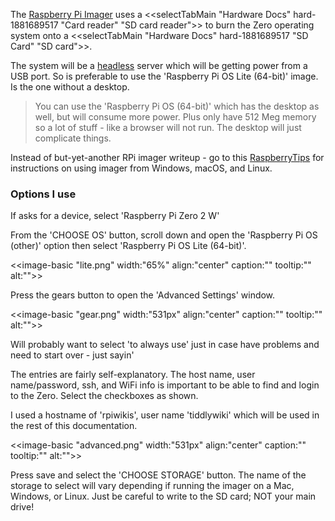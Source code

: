 The [Raspberry Pi Imager](https://www.raspberrypi.com/software/) uses a <<selectTabMain "Hardware Docs" hard-1881689517 "Card reader" "SD card reader">> to burn the Zero operating system onto a <<selectTabMain "Hardware Docs" hard-1881689517 "SD Card" "SD card">>.

The system will be a [headless](https://raspberrytips.com/raspberry-pi-headless-setup/) server which will be getting power from a USB port. So is preferable to use the 'Raspberry Pi OS Lite (64-bit)' image. Is the one without a desktop.

> You can use the 'Raspberry Pi OS (64-bit)' which has the desktop as well, but will consume more power. Plus only have 512 Meg memory so a lot of stuff - like a browser will not run. The desktop will just complicate things.

Instead of but-yet-another RPi imager writeup - go to this [RaspberryTips](https://raspberrytips.com/raspberry-pi-imager-guide/) for instructions on using imager from Windows, macOS, and Linux.

### Options I use
If asks for a device, select 'Raspberry Pi Zero 2 W'

From the 'CHOOSE OS' button, scroll down and open the 'Raspberry Pi OS (other)' option then select 'Raspberry Pi OS Lite (64-bit)'.

<<image-basic "lite.png" width:"65%" align:"center" caption:"" tooltip:"" alt:"">>

Press the gears button to open the 'Advanced Settings' window.

<<image-basic "gear.png" width:"531px" align:"center" caption:"" tooltip:"" alt:"">>

Will probably want to select 'to always use' just in case have problems and need to start over - just sayin'

The entries are fairly self-explanatory. The host name, user name/password, ssh, and WiFi info is important to be able to find and login to the Zero. Select the checkboxes as shown.

I used a hostname of 'rpiwikis', user name 'tiddlywiki' which will be used in the rest of this documentation. 

<<image-basic "advanced.png" width:"531px" align:"center" caption:"" tooltip:"" alt:"">>

Press save and select the 'CHOOSE STORAGE' button. The name of the storage  to select will vary depending if running the imager on a Mac, Windows, or Linux. Just be careful to write to the SD card; NOT your main drive!
